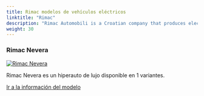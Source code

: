 ```yaml
---
title: Rimac modelos de vehículos eléctricos
linktitle: "Rimac"
description: "Rimac Automobili is a Croatian company that produces electric hypercars and provides technology solutions to global automotive manufacturers. The company was founded in 2009 by Mate Rimac, who converted his BMW 3 Series into an electric car and gained attention from investors and the media. Rimac Automobili's first model, the Concept One, was the world's fastest production electric car. "
weight: 30
---
```

<!-- markdownlint-disable MD033 -->
<!-- markdownlint-disable MD010 -->


<div class="container p-3 mb-4 bg-body-tertiary rounded border">
<h3> Rimac Nevera</h3>
	<div class="row">
		<div class="col col-12 col-md-6">
			<a href="nevera"><img src="https://media.evkx.net/multimedia/models/rimac/nevera/nevera/main_1_st.jpg" class="img-fluid" alt="Rimac Nevera" ></a>
		</div>
		<div class="col col-12 col-md-6">
<p>
Rimac Nevera es un hiperauto de lujo disponible en 1 variantes.
</p>
	<a href="nevera/" class="btn btn-outline-primary" role="button">Ir a la información del modelo</a>
		</div>
	</div>
</div>
